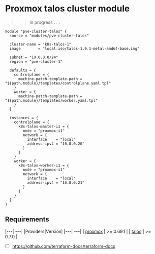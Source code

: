# Proxmox talos cluster module

>> In progress . . .

```hcl
module "pve-cluster-talos" {
  source = "modules/pve-cluster-talos"

  cluster-name = "k8s-talos-1"
  image        = "local:iso/talos-1.9.1-metal-amd64-base.img"

  subnet = "10.0.0.0/24"
  region = "pve-cluster-1"

  defaults = {
    controlplane = {
      machine-patch-template-path = "${path.module}/templates/controlplane.yaml.tpl"
    }
    worker = {
      machine-patch-template-path = "${path.module}/templates/worker.yaml.tpl"
    }
  }

  instances = {
    controlplane = {
      k8s-talos-master-i1 = {
        node = "proxmox-i1"
        network = {
          interface    = "local"
          address-ipv4 = "10.0.0.20"
        }
      }
    }
    worker = {
      k8s-talos-worker-i1 = {
        node = "proxmox-i1"
        network = {
          interface    = "local"
          address-ipv4 = "10.0.0.21"
        }
      }
    }
  }
}
```

## Requirements

|---| ---|
|Providers|Version|
|---| ---|
| [proxmox](https://registry.terraform.io/providers/bpg/proxmox) | >= 0.69.1 |
| [talos](https://registry.terraform.io/providers/siderolabs/talos) | >= 0.7.0 |


- [ ] https://github.com/terraform-docs/terraform-docs
